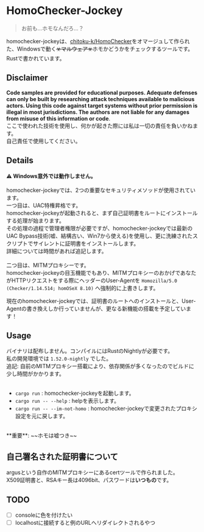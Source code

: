 HomoChecker-Jockey
===

> お前も...ホモなんだろ...？

homochecker-jockeyは、[chitoku-k/HomoChecker](https://github.com/chitoku-k/HomoChecker)をオマージュして作られた、Windowsで動く~~☣️マルウェア☣️~~ホモかどうかをチェックするツールです。</br>
Rustで書かれています。</br>

## Disclaimer
**Code samples are provided for educational purposes. Adequate defenses can only be built by researching attack techniques available to malicious actors. Using this code against target systems without prior permission is illegal in most jurisdictions. The authors are not liable for any damages from misuse of this information or code**.</br>
ここで使われた技術を使用し、何かが起きた際には私は一切の責任を負いかねます。</br>
自己責任で使用してください。</br>

## Details
**⚠️ Windows意外では動作しません。**</br>
</br>
homochecker-jockeyでは、2つの重要なセキュリティメソッドが使用されています。</br>
一つ目は、UAC特権昇格です。</br>
homochecker-jockeyが起動されると、まず自己証明書をルートにインストールする処理が始まります。</br>
その処理の過程で管理者権限が必要ですが、homochecker-jockeyでは最新のUAC Bypass技術(嘘、結構古い、Win7から使える)を使用し、更に洗練されたスクリプトでサイレントに証明書をインストールします。</br>
詳細については時間があれば追記します。</br>
</br>
二つ目は、MITMプロキシーです。</br>
homochecker-jockeyの目玉機能でもあり、MITMプロキシーのおかげであなたがHTTPリクエストをする際にヘッダーのUser-Agentを `Homozilla/5.0 (Checker/1.14.514; homOSeX 8.10)` へ強制的に上書きします。</br>

現在のhomochecker-jockeyでは、証明書のルートへのインストールと、User-Agentの書き換えしか行っていませんが、更なる新機能の搭載を予定しています！</br>

## Usage
バイナリは配布しません。コンパイルにはRustのNightlyが必要です。</br>
私の開発環境では `1.52.0-nightly` でした。</br>
追記: 自前のMITMプロキシー搭載により、依存関係が多くなったのでビルドに少し時間がかかります。</br>
</br>
- `cargo run` : homochecker-jockeyを起動します。
- `cargo run -- --help` : helpを表示します。
- `cargo run -- --im-not-homo` : homochecker-jockeyで変更されたプロキシ設定を元に戻します。
</br>
**重要**: ~~ホモは嘘つき~~

## 自己署名された証明書について
argusという自作のMITMプロキシーにあるcertツールで作られました。</br>
X509証明書と、RSAキー長は4096bit、パスワードは**いつもの**です。

## TODO
- [ ] consoleに色を付けたい
- [ ] localhostに接続すると例のURLへリダイレクトされるやつ
